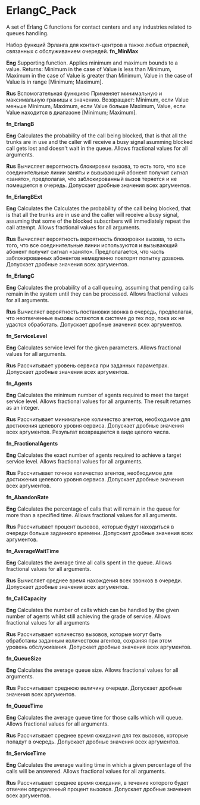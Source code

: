 # ErlangC_Pack
A set of Erlang C functions for contact centers and any industries related to queues handling.<p>
Набор функций Эрланга для контакт-центров а также любых отраслей, связанных с обслуживанием очередей.
<b>fn_MinMax</b><p>
<b>Eng</b> Supporting function. Applies minimum and maximum bounds to a value. Returns: Minimum in the case of Value is less than Minimum, Maximum in the case of Value is greater than Minimum, Value in the case of Value is in range [Minimum; Maximum].<p>
<b>Rus</b> Вспомогательная функцияю Применяет минимальную и максимальную границы к значению. Возвращает: Minimum, если Value меньше Minimum, Maximum, если Value больше Maximum, Value, если Value находится в диапазоне [Minimum; Maximum].<p>
<b>fn_ErlangB</b><p>
<b>Eng</b> Calculates the probability of the call being blocked, that is that all the trunks are in use and the caller will receive a busy signal asumming blocked call gets lost and doesn't wait in the queue. Allows fractional values for all arguments.<p>
<b>Rus</b> Вычисляет вероятность блокировки вызова, то есть того, что все соединительные линии заняты и вызывающий абонент получит сигнал «занято», предполагая, что заблокированный вызов теряется и не помещается в очередь. Допускает дробные значения всех аргументов.<p>
<b>fn_ErlangBExt</b><p>
<b>Eng</b> Calculates the Calculates the probability of the call being blocked, that is that all the trunks are in use and the caller will receive a busy signal, assuming that some of the blocked subscribers will immediately repeat the call attempt. Allows fractional values for all arguments.<p>
<b>Rus</b> Вычисляет вероятность вероятность блокировки вызова, то есть того, что все соединительные линии используются и вызывающий абонент получит сигнал «занято». Предполагается, что часть заблокированных абонентов немедленно повторят попытку дозвона. Допускает дробные значения всех аргументов.<p>
<b>fn_ErlangC</b><p>
<b>Eng</b> Calculates the probability of a call queuing, assuming that pending calls remain in the system until they can be processed. Allows fractional values for all arguments.<p>
<b>Rus</b> Вычисляет вероятность постановки звонка в очередь, предполагая, что неотвеченные вызовы остаются в системе до тех пор, пока их не удастся обработать. Допускает дробные значения всех аргументов.<p>
<b>fn_ServiceLevel</b><p>
<b>Eng</b> Calculates service level for the given parameters. Allows fractional values for all arguments.<p>
<b>Rus</b> Рассчитывает уровень сервиса при заданных параметрах. Допускает дробные значения всех аргументов.<p>
<b>fn_Agents</b><p>
<b>Eng</b> Calculates the minimum number of agents required to meet the target service level. Allows fractional values for all arguments. The result returnes as an integer.<p>
<b>Rus</b> Рассчитывает минимальное количество агентов, необходимое для достижения целевого уровня сервиса. Допускает дробные значения всех аргументов. Результат возвращается в  виде целого числа.<p>
<b>fn_FractionalAgents</b><p>
<b>Eng</b> Calculates the exact number of agents required to achieve a target service level. Allows fractional values for all arguments.<p>
<b>Rus</b> Рассчитывает точное количество агентов, необходимое для достижения целевого уровня сервиса. Допускает дробные значения всех аргументов.<p>
<b>fn_AbandonRate</b><p>
<b>Eng</b> Calculates the percentage of calls that will remain in the queue for more than a specified time. Allows fractional values for all arguments.<p>
<b>Rus</b> Рассчитывает процент вызовов, которые будут находиться в очереди больше заданного времени. Допускает дробные значения всех аргументов.<p>
<b>fn_AverageWaitTime</b><p>
<b>Eng</b> Calculates the average time all calls spent in the queue. Allows fractional values for all arguments.<p>
<b>Rus</b> Вычисляет среднее время нахождения всех звонков в очереди. Допускает дробные значения всех аргументов.<p>
<b>fn_CallCapacity</b><p>
<b>Eng</b> Calculates the number of calls which can be handled by the given number of agents whilst still achieving the grade of service. Allows fractional values for all arguments<p>
<b>Rus</b> Рассчитывает количество вызовов, которые могут быть обработаны заданным количеством агентов, сохраняя при этом уровень обслуживания. Допускает дробные значения всех аргументов.<p>
<b>fn_QueueSize</b><p>
<b>Eng</b> Calculates the average queue size. Allows fractional values for all arguments.<p>
<b>Rus</b> Рассчитывает среднюю величину очереди. Допускает дробные значения всех аргументов.<p>
<b>fn_QueueTime</b><p>
<b>Eng</b> Calculates the average queue time for those calls which will queue. Allows fractional values for all arguments.<p>
<b>Rus</b> Рассчитывает среднее время ожидания для тех вызовов, которые попадут в очередь. Допускает дробные значения всех аргументов.<p>
<b>fn_ServiceTime</b><p>
<b>Eng</b> Calculates the average waiting time in which a given percentage of the calls will be answered. Allows fractional values for all arguments.<p>
<b>Rus</b> Рассчитывает среднее время ожидания, в течение которого будет отвечен определенный процент вызовов. Допускает дробные значения всех аргументов.<p>
